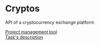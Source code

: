 # Cryptos
API of a cryptocurrency exchange platform

[Project management tool](https://stefan04.youtrack.cloud) <br>
[Task's description](https://bit.ly/diploma_cryptos)
